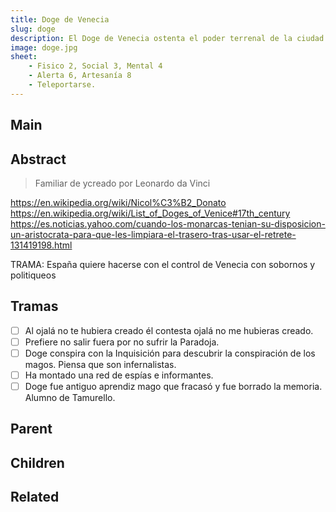 ```yaml
---
title: Doge de Venecia
slug: doge
description: El Doge de Venecia ostenta el poder terrenal de la ciudad. 
image: doge.jpg
sheet:
    - Fisico 2, Social 3, Mental 4
    - Alerta 6, Artesanía 8
    - Teleportarse.
---
```


## Main

<Card :slug="$page.frontmatter.slug"/>

## Abstract

> Familiar de ycreado por Leonardo da Vinci

https://en.wikipedia.org/wiki/Nicol%C3%B2_Donato
https://en.wikipedia.org/wiki/List_of_Doges_of_Venice#17th_century
https://es.noticias.yahoo.com/cuando-los-monarcas-tenian-su-disposicion-un-aristocrata-para-que-les-limpiara-el-trasero-tras-usar-el-retrete-131419198.html

TRAMA: España quiere hacerse con el control de Venecia con sobornos y politiqueos

## Tramas

- [ ] Al ojalá no te hubiera creado él contesta ojalá no me hubieras creado.
- [ ] Prefiere no salir fuera por no sufrir la Paradoja.
- [ ] Doge conspira con la Inquisición para descubrir la conspiración de los magos. Piensa que son infernalistas.
- [ ] Ha montado una red de espías e informantes.
- [ ] Doge fue antiguo aprendiz mago que fracasó y fue borrado la memoria. Alumno de Tamurello.

## Parent

<TagCard :slug="$page.frontmatter.parent_slug" />

## Children

<TagList :parent="$page.frontmatter.parent + '/' + $page.frontmatter.slug"/>

## Related

<TagList :parent="$page.frontmatter.parent" :exclude="$page.frontmatter.slug"/>
